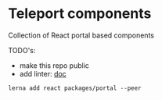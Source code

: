 # Teleport components

Collection of React portal based components

TODO's:
- make this repo public
- add linter: [doc](https://github.com/typescript-eslint/typescript-eslint/blob/master/docs/getting-started/linting/README.md)

```
lerna add react packages/portal --peer
```
